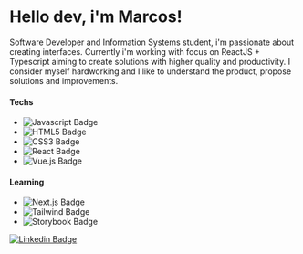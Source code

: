 # Hello dev, i'm Marcos!

Software Developer and Information Systems student, i'm passionate about creating interfaces. Currently i'm working with focus on ReactJS + Typescript aiming to create solutions with higher quality and productivity. I consider myself hardworking and I like to understand the product, propose solutions and improvements.

#### Techs
- ![Javascript Badge](https://img.shields.io/badge/-Javascript-F7DF1E?style=for-the-badge&color=black&logo=javascript&logoColor=black)
- ![HTML5 Badge](https://img.shields.io/badge/HTML-E34F26?style=for-the-badge&logo=html5&logoColor=white)
- ![CSS3 Badge](https://img.shields.io/badge/CSS-239120?&style=for-the-badge&logo=css3&logoColor=white)
- ![React Badge](https://img.shields.io/badge/React-20232A?style=for-the-badge&logo=react&logoColor=61DAFB)
- ![Vue.js Badge](https://img.shields.io/badge/-Vue.js-4FC08D?style=for-the-badge&logo=vue.js&logoColor=white)

#### Learning
- ![Next.js Badge](https://img.shields.io/badge/-Next.js-000000?style=for-the-badge&logo=next.js&logoColor=white)
- ![Tailwind Badge](https://img.shields.io/badge/Tailwind_CSS-38B2AC?style=for-the-badge&logo=tailwind-css&logoColor=white)
- ![Storybook Badge](https://img.shields.io/badge/Storybook-fd79a8?style=for-the-badge&logo=storybook&logoColor=white)

[
![Linkedin Badge](https://img.shields.io/badge/-LinkedIn-blue?style=for-the-badge&logo=Linkedin&logoColor=white&link=https://www.linkedin.com/in/marcos006/)](https://www.linkedin.com/in/marcos006/)
